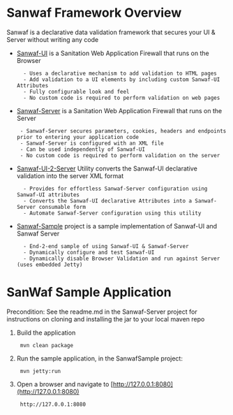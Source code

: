 # Sanwaf Framework Overview
 Sanwaf is a declarative data validation framework that secures your UI & Server without writing any code

- [Sanwaf-UI](https://github.com/bernardo1024/Sanwaf-UI) is a Sanitation Web Application Firewall that runs on the Browser
        
        - Uses a declarative mechanism to add validation to HTML pages
        - Add validation to a UI elements by including custom Sanwaf-UI Attributes
        - Fully configurable look and feel
        - No custom code is required to perform validation on web pages

-  [Sanwaf-Server](https://github.com/bernardo1024/Sanwaf-Server) is a Sanitation Web Application Firewall that runs on the Server
        
        - Sanwaf-Server secures parameters, cookies, headers and endpoints prior to entering your application code
        - Sanwaf-Server is configured with an XML file
        - Can be used independently of Sanwaf-UI
        - No custom code is required to perform validation on the server

- [Sanwaf-UI-2-Server](https://github.com/bernardo1024/Sanwaf-UI-2-Server) Utility converts the Sanwaf-UI declarative validation into the server XML format
        
        - Provides for effortless Sanwaf-Server configuration using Sanwaf-UI attributes
        - Converts the Sanwaf-UI declarative Attributes into a Sanwaf-Server consumable form
        - Automate Sanwaf-Server configuration using this utility

- [Sanwaf-Sample](https://github.com/bernardo1024/Sanwaf-Sample) project is a sample implementation of Sanwaf-UI and Sanwaf Server

        - End-2-end sample of using Sanwaf-UI & Sanwaf-Server
        - Dynamically configure and test Sanwaf-UI 
        - Dynamically disable Browser Validation and run against Server (uses embedded Jetty)

# SanWaf Sample Application

Precondition: See the readme.md in the Sanwaf-Server project for instructions on cloning and installing the jar to your local maven repo
	
1. Build the application

        mvn clean package

2. Run the sample application, in the SanwafSample project:
 
        mvn jetty:run

3. Open a browser and navigate to [http://127.0.0.1:8080](http://127.0.0.1:8080)

        http://127.0.0.1:8080

